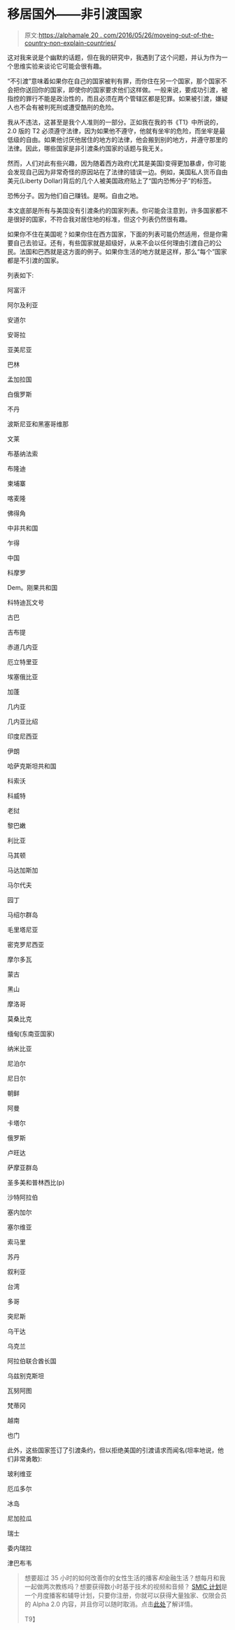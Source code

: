 # 移居国外——非引渡国家

> 原文:[https://alphamale 20 . com/2016/05/26/moveing-out-of-the-country-non-explain-countries/](https://alphamale20.com/2016/05/26/moving-out-of-the-country-non-extradition-countries/)

这对我来说是个幽默的话题，但在我的研究中，我遇到了这个问题，并认为作为一个思维实验来谈论它可能会很有趣。

“不引渡”意味着如果你在自己的国家被判有罪，而你住在另一个国家，那个国家不会把你送回你的国家，即使你的国家要求他们这样做。一般来说，要成功引渡，被指控的罪行不能是政治性的，而且必须在两个管辖区都是犯罪。如果被引渡，嫌疑人也不会有被判死刑或遭受酷刑的危险。

我从不违法，这甚至是我个人准则的一部分。正如我在我的书《T1》中所说的，2.0 版的 T2 必须遵守法律，因为如果他不遵守，他就有坐牢的危险，而坐牢是最低级的自由。如果他讨厌他居住的地方的法律，他会搬到别的地方，并遵守那里的法律。因此，哪些国家是非引渡条约国家的话题与我无关。

然而，人们对此有些兴趣，因为随着西方政府(尤其是美国)变得更加暴虐，你可能会发现自己因为非常奇怪的原因站在了法律的错误一边。例如，美国私人货币自由美元(Liberty Dollar)背后的几个人被美国政府贴上了“国内恐怖分子”的标签。

恐怖分子。因为他们自己赚钱。是啊。自由之地。

本文底部是所有与美国没有引渡条约的国家列表。你可能会注意到，许多国家都不是很好的国家，不符合我对居住地的标准，但这个列表仍然很有趣。

如果你不住在美国呢？如果你住在西方国家，下面的列表可能仍然适用，但是你需要自己去验证。还有，有些国家就是超级好，从来不会以任何理由引渡自己的公民。法国和巴西就是这方面的例子。如果你生活的地方就是这样，那么“每个”国家都是不引渡的国家。

列表如下:

阿富汗

阿尔及利亚

安道尔

安哥拉

亚美尼亚

巴林

孟加拉国

白俄罗斯

不丹

波斯尼亚和黑塞哥维那

文莱

布基纳法索

布隆迪

柬埔寨

喀麦隆

佛得角

中非共和国

乍得

中国

科摩罗

Dem。刚果共和国

科特迪瓦文号

古巴

吉布提

赤道几内亚

厄立特里亚

埃塞俄比亚

加蓬

几内亚

几内亚比绍

印度尼西亚

伊朗

哈萨克斯坦共和国

科索沃

科威特

老挝

黎巴嫩

利比亚

马其顿

马达加斯加

马尔代夫

园丁

马绍尔群岛

毛里塔尼亚

密克罗尼西亚

摩尔多瓦

蒙古

黑山

摩洛哥

莫桑比克

缅甸(东南亚国家)

纳米比亚

尼泊尔

尼日尔

朝鲜

阿曼

卡塔尔

俄罗斯

卢旺达

萨摩亚群岛

圣多美和普林西比(p)

沙特阿拉伯

塞内加尔

塞尔维亚

索马里

苏丹

叙利亚

台湾

多哥

突尼斯

乌干达

乌克兰

阿拉伯联合酋长国

乌兹别克斯坦

瓦努阿图

梵蒂冈

越南

也门

此外，这些国家签订了引渡条约，但以拒绝美国的引渡请求而闻名(坦率地说，他们非常勇敢):

玻利维亚

厄瓜多尔

冰岛

尼加拉瓜

瑞士

委内瑞拉

津巴布韦

> 想要超过 35 小时的如何改善你的女性生活的播客*和*金融生活？想每月和我一起做两次教练吗？想要获得数小时基于技术的视频和音频？ [SMIC 计划](https://alphamale20.kartra.com/page/vIL17)是一个月度播客和辅导计划，只要你注册，你就可以获得大量独家、仅限会员的 Alpha 2.0 内容，并且你可以随时取消。点击[此处](https://alphamale20.kartra.com/page/vIL17)了解详情。
> 
> T9】